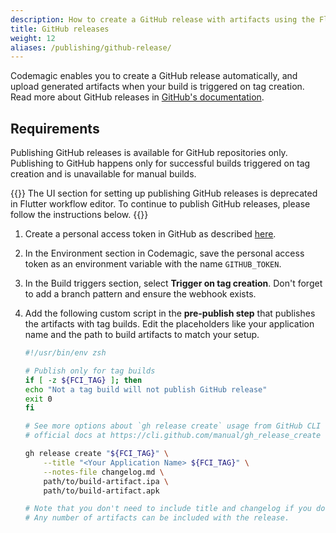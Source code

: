 ```yaml
---
description: How to create a GitHub release with artifacts using the Flutter workflow editor
title: GitHub releases
weight: 12
aliases: /publishing/github-release/
---
```


Codemagic enables you to create a GitHub release automatically, and upload generated artifacts when your build is triggered on tag creation. Read more about GitHub releases in [GitHub's documentation](https://docs.github.com/en/github/administering-a-repository/about-releases).

## Requirements

Publishing GitHub releases is available for GitHub repositories only. Publishing to GitHub happens only for successful builds triggered on tag creation and is unavailable for manual builds.

{{<notebox>}}
The UI section for setting up publishing GitHub releases is deprecated in Flutter workflow editor. To continue to publish GitHub releases, please follow the instructions below.
{{</notebox>}}

1. Create a personal access token in GitHub as described [here](https://docs.github.com/en/github/authenticating-to-github/creating-a-personal-access-token).
2. In the Environment section in Codemagic, save the personal access token as an environment variable with the name `GITHUB_TOKEN`.
3. In the Build triggers section, select **Trigger on tag creation**. Don't forget to add a branch pattern and ensure the webhook exists.
4. Add the following custom script in the **pre-publish step** that publishes the artifacts with tag builds. Edit the placeholders like your application name and the path to build artifacts to match your setup.

   ```bash
   #!/usr/bin/env zsh

   # Publish only for tag builds
   if [ -z ${FCI_TAG} ]; then
   echo "Not a tag build will not publish GitHub release"
   exit 0
   fi

   # See more options about `gh release create` usage from GitHub CLI
   # official docs at https://cli.github.com/manual/gh_release_create

   gh release create "${FCI_TAG}" \
       --title "<Your Application Name> ${FCI_TAG}" \
       --notes-file changelog.md \
       path/to/build-artifact.ipa \
       path/to/build-artifact.apk

   # Note that you don't need to include title and changelog if you do not want to.
   # Any number of artifacts can be included with the release.
   ```
